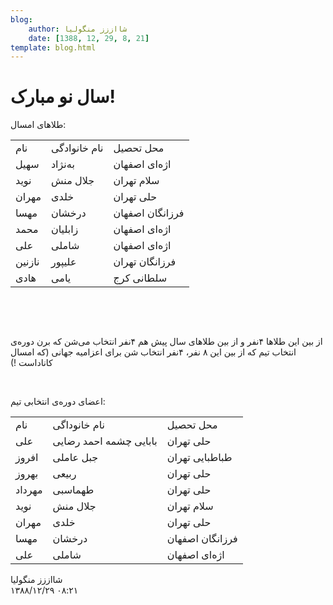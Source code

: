 ```yaml
---
blog:
    author: شااززز منگولیا
    date: [1388, 12, 29, 8, 21]
template: blog.html
---
```

# سال نو مبارک!

<div class="cnt">
طلاهای امسال:<p></p>
<p></p>
<table align="baseline" cellpadding="1" cellspacing="1"><tbody>
<tr>
<td>نام</td>
<td>نام خانوادگی</td>
<td>محل تحصیل</td>
</tr>
<tr>
<td>سهیل</td>
<td>به‌نژاد</td>
<td>اژه‌ای اصفهان</td>
</tr>
<tr>
<td>نوید</td>
<td>جلال منش</td>
<td>سلام تهران</td>
</tr>
<tr>
<td>مهران</td>
<td>خلدی</td>
<td>حلی تهران</td>
</tr>
<tr>
<td>مهسا</td>
<td>درخشان</td>
<td>فرزانگان اصفهان</td>
</tr>
<tr>
<td>محمد</td>
<td>زابلیان</td>
<td>اژه‌ای اصفهان</td>
</tr>
<tr>
<td>علی</td>
<td>شاملی</td>
<td>اژه‌ای اصفهان</td>
</tr>
<tr>
<td>نازنین</td>
<td>علیپور</td>
<td>فرزانگان تهران</td>
</tr>
<tr>
<td>هادی</td>
<td>یامی</td>
<td>سلطانی کرج</td>
</tr>
</tbody></table>
<p></p>
<p><br/></p>
<p><br/></p>
<p>از بین این طلاها ۴نفر و از بین طلاهای سال پیش هم ۴نفر انتخاب می‌شن که برن دوره‌ی انتخاب تیم که از بین این‌ ۸ نفر، ۴نفر انتخاب شن برای اعزامیه جهانی (که امسال کاناداست !)</p>
<p><br/></p>
<p>اعضای دوره‌ی انتخابی تیم:</p>
<p></p>
<table align="baseline" cellpadding="1" cellspacing="1"><tbody>
<tr>
<td>نام</td>
<td>نام خانوداگی</td>
<td>محل تحصیل</td>
</tr>
<tr>
<td>علی</td>
<td>بابایی چشمه احمد رضایی</td>
<td>حلی تهران</td>
</tr>
<tr>
<td>افروز</td>
<td>جبل عاملی</td>
<td>طباطبایی تهران</td>
</tr>
<tr>
<td>بهروز</td>
<td>ربیعی</td>
<td>حلی تهران</td>
</tr>
<tr>
<td>مهرداد</td>
<td>طهماسبی</td>
<td>حلی تهران</td>
</tr>
<tr>
<td>نوید</td>
<td>جلال منش</td>
<td>سلام تهران</td>
</tr>
<tr>
<td>مهران</td>
<td>خلدی</td>
<td>حلی تهران</td>
</tr>
<tr>
<td>مهسا</td>
<td>درخشان</td>
<td>فرزانگان اصفهان</td>
</tr>
<tr>
<td>علی</td>
<td>شاملی</td>
<td>اژه‌ای اصفهان</td>
</tr>
</tbody></table>
<p></p>
</div>

<div class="blog-info">
    <div class="blog-author">شااززز منگولیا</div>
    <div class="blog-date">۱۳۸۸/۱۲/۲۹ ۰۸:۲۱</div>
</div>

